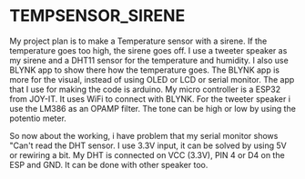 # TEMPSENSOR_SIRENE
My project plan is to make a Temperature sensor with a sirene.
If the temperature goes too high, the sirene goes off. 
I use a tweeter speaker as my sirene and a DHT11 sensor for the temperature and humidity.
I also use BLYNK app to show there how the temperature goes.
The BLYNK app is more for the visual, instead of using OLED or LCD or serial monitor.
The app that I use for making the code is arduino.
My micro controller is a ESP32 from JOY-IT.
It uses WiFi to connect with BLYNK.
For the tweeter speaker i use the LM386 as an OPAMP filter.
The tone can be high or low by using the potentio meter.

So now about the working, i have problem that my serial monitor
shows "Can't read the DHT sensor. I use 3.3V input,
it can be solved by using 5V or rewiring a bit. 
My DHT is connected on VCC (3.3V), PIN 4 or D4 on the ESP and GND.
It can be done with other speaker too.
